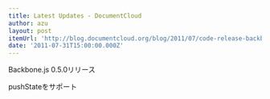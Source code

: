 ```yaml
---
title: Latest Updates - DocumentCloud
author: azu
layout: post
itemUrl: 'http://blog.documentcloud.org/blog/2011/07/code-release-backbone-js-0-5-0/'
date: '2011-07-31T15:00:00.000Z'
---
```

Backbone.js 0.5.0リリース

pushStateをサポート
